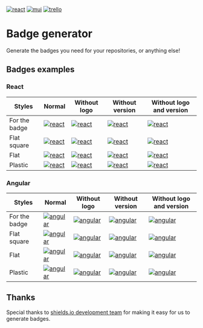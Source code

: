 [![react](https://img.shields.io/badge/17.0.2-61DAFB?style=for-the-badge&logo=react&label=react&labelColor=20232A)](https://reactjs.org/)
[![mui](https://img.shields.io/badge/5.2.1-0081CB?style=for-the-badge&logo=mui&label=mui&labelColor=FFFFFF)](https://mui.com/)
[![trello](https://img.shields.io/badge/Trello-007AC0?style=for-the-badge&logo=trello)](https://trello.com/b/LTzuAcKK/github-badge-generator)
# Badge generator
Generate the badges you need for your repositories, or anything else!

## Badges examples
### React
|Styles|Normal|Without logo|Without version|Without logo and version
|-|-|-|-|-|
|For the badge|[![react](https://img.shields.io/badge/17.0.2-61DAFB?style=for-the-badge&logo=react&label=react&labelColor=20232A)](https://reactjs.org/)|[![react](https://img.shields.io/badge/17.0.2-61DAFB?style=for-the-badge&label=react&labelColor=20232A)](https://reactjs.org/)|[![react](https://img.shields.io/badge/react-20232A?style=for-the-badge&logo=react)](https://reactjs.org/)|[![react](https://img.shields.io/badge/react-20232A?style=for-the-badge)](https://reactjs.org/)|
|Flat square|[![react](https://img.shields.io/badge/17.0.2-61DAFB?style=flat-square&logo=react&label=react&labelColor=20232A)](https://reactjs.org/)|[![react](https://img.shields.io/badge/17.0.2-61DAFB?style=flat-square&label=react&labelColor=20232A)](https://reactjs.org/)|[![react](https://img.shields.io/badge/react-20232A?style=flat-square&logo=react)](https://reactjs.org/)|[![react](https://img.shields.io/badge/react-20232A?style=flat-square)](https://reactjs.org/)|
|Flat|[![react](https://img.shields.io/badge/17.0.2-61DAFB?style=flat&logo=react&label=react&labelColor=20232A)](https://reactjs.org/)|[![react](https://img.shields.io/badge/17.0.2-61DAFB?style=flat&label=react&labelColor=20232A)](https://reactjs.org/)|[![react](https://img.shields.io/badge/react-20232A?style=flat&logo=react)](https://reactjs.org/)|[![react](https://img.shields.io/badge/react-20232A?style=flat)](https://reactjs.org/)|
|Plastic|[![react](https://img.shields.io/badge/17.0.2-61DAFB?style=plastic&logo=react&label=react&labelColor=20232A)](https://reactjs.org/)|[![react](https://img.shields.io/badge/17.0.2-61DAFB?style=plastic&label=react&labelColor=20232A)](https://reactjs.org/)|[![react](https://img.shields.io/badge/react-20232A?style=plastic&logo=react)](https://reactjs.org/)|[![react](https://img.shields.io/badge/react-20232A?style=plastic)](https://reactjs.org/)|

### Angular
|Styles|Normal|Without logo|Without version|Without logo and version
|-|-|-|-|-|
|For the badge|[![angular](https://img.shields.io/badge/13.1.1-000000?style=for-the-badge&logo=angular&label=angular&labelColor=B52E31)](https://angular.io/)|[![angular](https://img.shields.io/badge/13.1.1-000000?style=for-the-badge&label=angular&labelColor=B52E31)](https://angular.io/)|[![angular](https://img.shields.io/badge/angular-B52E31?style=for-the-badge&logo=angular)](https://angular.io/)|[![angular](https://img.shields.io/badge/angular-B52E31?style=for-the-badge)](https://angular.io/)|
|Flat square|[![angular](https://img.shields.io/badge/13.1.1-000000?style=flat-square&logo=angular&label=angular&labelColor=B52E31)](https://angular.io/)|[![angular](https://img.shields.io/badge/13.1.1-000000?style=flat-square&label=angular&labelColor=B52E31)](https://angular.io/)|[![angular](https://img.shields.io/badge/angular-B52E31?style=flat-square&logo=angular)](https://angular.io/)|[![angular](https://img.shields.io/badge/angular-B52E31?style=flat-square)](https://angular.io/)|
|Flat|[![angular](https://img.shields.io/badge/13.1.1-000000?style=flat&logo=angular&label=angular&labelColor=B52E31)](https://angular.io/)|[![angular](https://img.shields.io/badge/13.1.1-000000?style=flat&label=angular&labelColor=B52E31)](https://angular.io/)|[![angular](https://img.shields.io/badge/angular-B52E31?style=flat&logo=angular)](https://angular.io/)|[![angular](https://img.shields.io/badge/angular-B52E31?style=flat)](https://angular.io/)|
|Plastic|[![angular](https://img.shields.io/badge/13.1.1-000000?style=plastic&logo=angular&label=angular&labelColor=B52E31)](https://angular.io/)|[![angular](https://img.shields.io/badge/13.1.1-000000?style=plastic&label=angular&labelColor=B52E31)](https://angular.io/)|[![angular](https://img.shields.io/badge/angular-B52E31?style=plastic&logo=angular)](https://angular.io/)|[![angular](https://img.shields.io/badge/angular-B52E31?style=plastic)](https://angular.io/)|


## Thanks
Special thanks to [shields.io development team](https://github.com/badges) for making it easy for us to generate badges.

